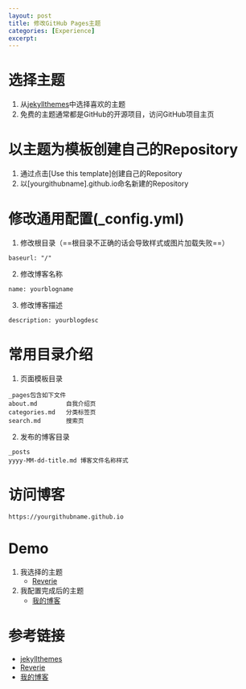 ```yaml
---
layout: post
title: 修改GitHub Pages主题
categories: [Experience]
excerpt: 
---
```


# 选择主题
1. 从[jekyllthemes](https://jekyllthemes.io/github-pages-themes)中选择喜欢的主题
2. 免费的主题通常都是GitHub的开源项目，访问GitHub项目主页

# 以主题为模板创建自己的Repository
1. 通过点击[Use this template]创建自己的Repository
2. 以[yourgithubname].github.io命名新建的Repository

# 修改通用配置(_config.yml)
1. 修改根目录（==根目录不正确的话会导致样式或图片加载失败==）
```
baseurl: "/"
```
2. 修改博客名称
```
name: yourblogname
```
3. 修改博客描述
```
description: yourblogdesc
```

# 常用目录介绍
1. 页面模板目录
```
_pages包含如下文件
about.md        自我介绍页
categories.md   分类标签页
search.md       搜索页
```
2. 发布的博客目录
```
_posts
yyyy-MM-dd-title.md 博客文件名称样式
```

# 访问博客
```
https://yourgithubname.github.io
```

# Demo
1. 我选择的主题
    - [Reverie](https://jekyllthemes.io/theme/reverie)
2. 我配置完成后的主题
    - [我的博客](https://luoxiaolei.github.io)

# 参考链接
- [jekyllthemes](https://jekyllthemes.io/github-pages-themes)
- [Reverie](https://jekyllthemes.io/theme/reverie)
- [我的博客](https://luoxiaolei.github.io)